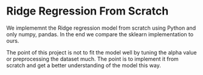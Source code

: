 # Ridge Regression From Scratch

We implememnt the Ridge regression model from scratch using Python and only numpy, pandas.
In the end we compare the sklearn implementation to ours.

The point of this project is not to fit the model well by tuning the alpha value or preprocessing the dataset much. The point is to implement it from scratch and get a better understanding of the model this way. 
